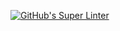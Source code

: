 [![GitHub's Super Linter](https://github.com/ICS20-Programming-SamuelC/ICS2O-Space-Aliens/workflows/GitHub's%20Super%20Linter/badge.svg)](https://github.com/ICS20-Programming-SamuelC/ICS2O-Space-Aliens/actions)
